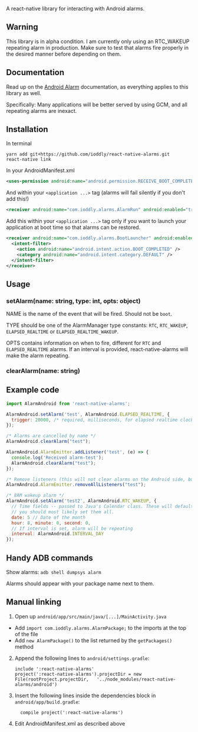 A react-native library for interacting with Android alarms.

## Warning

This library is in alpha condition. I am currently only using an RTC_WAKEUP repeating alarm in production. Make sure to
test that alarms fire properly in the desired manner before depending on them.

## Documentation

Read up on the [Android Alarm](https://developer.android.com/training/scheduling/alarms.html) documentation, as
everything applies to this library as well.

Specifically: Many applications will be better served by using GCM, and all repeating alarms are inexact.

## Installation

In terminal

```shell
yarn add git+https://github.com/ioddly/react-native-alarms.git
react-native link
```
In your AndroidManifest.xml

```xml
<uses-permission android:name="android.permission.RECEIVE_BOOT_COMPLETED" />
```

And within your `<application ...>` tag (alarms will fail silently if you don't add this!)

```xml
<receiver android:name="com.ioddly.alarms.AlarmRun" android:enabled="true"></receiver> 
```

Add this within your `<application ...>` tag only if you want to launch your application at boot time so that alarms
can be restored.

```xml
<receiver android:name="com.ioddly.alarms.BootLauncher" android:enabled="true">
  <intent-filter>
    <action android:name="android.intent.action.BOOT_COMPLETED" />
    <category android:name="android.intent.category.DEFAULT" />
  </intent-filter>
</receiver>
```

## Usage

### setAlarm(name: string, type: int, opts: object)

NAME is the name of the event that will be fired. Should not be `boot`.

TYPE should be one of the AlarmManager type constants: `RTC`, `RTC_WAKEUP`, `ELAPSED_REALTIME` or `ELAPSED_REALTIME_WAKEUP`.

OPTS contains information on when to fire, different for `RTC` and `ELAPSED_REALTIME` alarms. If an interval is provided,
react-native-alarms will make the alarm repeating.

### clearAlarm(name: string)

## Example code

```javascript
import AlarmAndroid from 'react-native-alarms';

AlarmAndroid.setAlarm('test', AlarmAndroid.ELAPSED_REALTIME, {
  trigger: 20000, /* required, milliseconds, for elapsed realtime clocks */
});

/* Alarms are cancelled by name */
AlarmAndroid.clearAlarm("test");

AlarmAndroid.AlarmEmitter.addListener('test', (e) => {
  console.log('Received alarm-test');
  AlarmAndroid.clearAlarm("test");
});

/* Remove listeners (this will not clear alarms on the Android side, but is recommended when an alarm is removed) */
AlarmAndroid.AlarmEmitter.removeAllListeners("test");

/* 8AM wakeup alarm */
AlarmAndroid.setAlarm('test2', AlarmAndroid.RTC_WAKEUP, {
  // Time fields -- passed to Java's Calendar class. These will default to the current time if not provided
  // you should most likely set them all.
  date: 5 // Date of the month
  hour: 8, minute: 0, second: 0,
  // If interval is set, alarm will be repeating
  interval: AlarmAndroid.INTERVAL_DAY 
});

```

## Handy ADB commands

Show alarms: `adb shell dumpsys alarm`

Alarms should appear with your package name next to them.

## Manual linking

1. Open up `android/app/src/main/java/[...]/MainActivity.java`
  - Add `import com.ioddly.alarms.AlarmPackage;` to the imports at the top of the file
  - Add `new AlarmPackage()` to the list returned by the `getPackages()` method
2. Append the following lines to `android/settings.gradle`:
  	```
  	include ':react-native-alarms'
  	project(':react-native-alarms').projectDir = new File(rootProject.projectDir, 	'../node_modules/react-native-alarms/android')
  	```
3. Insert the following lines inside the dependencies block in `android/app/build.gradle`:
  	```
      compile project(':react-native-alarms')
  	```

4. Edit AndroidManifest.xml as described above
